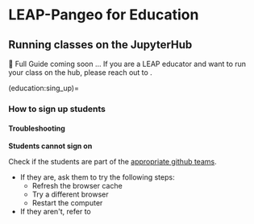 # LEAP-Pangeo for Education

## Running classes on the JupyterHub

🚧 Full Guide coming soon ... If you are a LEAP educator and want to run your class on the hub, please reach out to [](contact.data_compute_manager).

(education:sing_up)=
### How to sign up students

#### Troubleshooting

**Students cannot sign on**

Check if the students are part of the [appropriate github teams](users:categories). 

- If they are, ask them to try the following steps:
  - Refresh the browser cache
  - Try a different browser
  - Restart the computer
- If they aren't, refer to [](education:sing_up)
